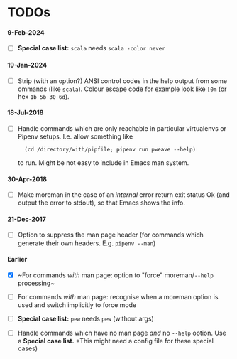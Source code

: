 # TODOs

#### 9-Feb-2024

- [ ] **Special case list:** `scala` needs `scala -color never`

#### 19-Jan-2024

- [ ] Strip (with an option?) ANSI control codes in the help output from some ommands (like `scala`). Colour escape code for example look like `[0m` (or hex `1b 5b 30 6d`).

#### 18-Jul-2018 

- [ ] Handle commands which are only reachable in particular virtualenvs or Pipenv setups. I.e. allow something like

        (cd /directory/with/pipfile; pipenv run pweave --help)

    to run. Might be not easy to include in Emacs man system.

#### 30-Apr-2018

- [ ] Make moreman in the case of an *internal* error return exit status Ok (and output the error to stdout), so that Emacs shows the info. 

#### 21-Dec-2017

- [ ] Option to suppress the man page header (for commands which generate their own headers. E.g. `pipenv --man`)

#### Earlier

- [x] ~For commands *with* man page: option to "force" moreman/`--help` processing~ 

- [ ] For commands *with* man page: recognise when a moreman option is used and switch implicitly to force mode


- [ ] **Special case list:** `pew` needs `pew` (without args)

- [ ] Handle commands which have no man page *and* no `--help` option. Use a  **Special case list.** *This might need a config file for these special cases)
